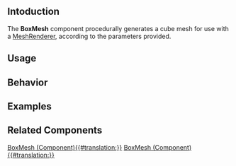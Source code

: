 <languages></languages> <translate>

## Intoduction

The **BoxMesh** component procedurally generates a cube mesh for use
with a [MeshRenderer](MeshRenderer_(Component) "wikilink"), according to
the parameters provided.

## Usage

## Behavior

## Examples

## Related Components

</translate>

[BoxMesh
(Component){{#translation:}}](Category:Components{{#translation:}} "wikilink")
[BoxMesh
(Component){{#translation:}}](Category:Components:Assets:Procedural_Meshes{{#translation:}} "wikilink")